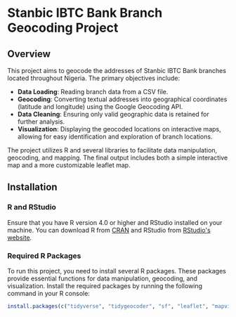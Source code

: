 # Stanbic IBTC Bank Branch Geocoding Project

## Overview
This project aims to geocode the addresses of Stanbic IBTC Bank branches located throughout Nigeria. The primary objectives include:
- **Data Loading**: Reading branch data from a CSV file.
- **Geocoding**: Converting textual addresses into geographical coordinates (latitude and longitude) using the Google Geocoding API.
- **Data Cleaning**: Ensuring only valid geographic data is retained for further analysis.
- **Visualization**: Displaying the geocoded locations on interactive maps, allowing for easy identification and exploration of branch locations.

The project utilizes R and several libraries to facilitate data manipulation, geocoding, and mapping. The final output includes both a simple interactive map and a more customizable leaflet map.

## Installation

### R and RStudio
Ensure that you have R version 4.0 or higher and RStudio installed on your machine. You can download R from [CRAN](https://cran.r-project.org/) and RStudio from [RStudio's website](https://www.rstudio.com/products/rstudio/download/).

### Required R Packages
To run this project, you need to install several R packages. These packages provide essential functions for data manipulation, geocoding, and visualization. Install the required packages by running the following command in your R console:

```r
install.packages(c("tidyverse", "tidygeocoder", "sf", "leaflet", "mapview", "usethis"))
